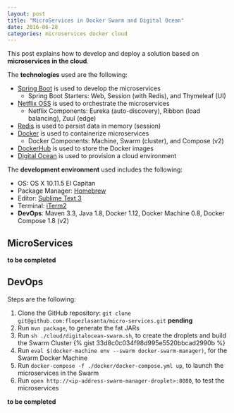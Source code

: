 ```yaml
---
layout: post
title: "MicroServices in Docker Swarm and Digital Ocean"
date: 2016-06-28
categories: microservices docker cloud
---
```


This post explains how to develop and deploy a solution based on **microservices in the cloud**.

The **technologies** used are the following:

- [Spring Boot](http://projects.spring.io/spring-boot/) is used to develop the microservices
  - Spring Boot Starters: Web, Session (with Redis), and Thymeleaf (UI)
- [Netflix OSS](https://netflix.github.io/) is used to orchestrate the microservices
  - Netflix Components: Eureka (auto-discovery), Ribbon (load balancing), Zuul (edge)
- [Redis](http://redis.io/) is used to persist data in memory (session)
- [Docker](https://www.docker.com/) is used to containerize microservices
  - Docker Components: Machine, Swarm (cluster), and Compose (v2)
- [DockerHub]() is used to store the Docker images
- [Digital Ocean](https://www.digitalocean.com/) is used to provision a cloud environment

The **development environment** used includes the following:

- OS: OS X 10.11.5 El Capitan
- Package Manager: [Homebrew](http://brew.sh/)
- Editor: [Sublime Text 3](https://www.sublimetext.com/3)
- Terminal: [iTerm2](https://www.iterm2.com/)
- **DevOps**: Maven 3.3, Java 1.8, Docker 1.12, Docker Machine 0.8, Docker Compose 1.8 (v2)

## MicroServices

<strong>to be completed</strong>

## DevOps

Steps are the following:

1. Clone the GitHub repository: ```git clone git@github.com:flopezlasanta/micro-services.git``` <strong>pending</strong>
2. Run ```mvn package```, to generate the fat JARs
3. Run ```sh ./cloud/digitalocean-swarm.sh```, to create the droplets and build the Swarm Cluster
{% gist 33d8c0c034f98d995e5520bbcad2990b %}
4. Run ```eval $(docker-machine env --swarm docker-swarm-manager)```, for the Swarm Docker Machine
5. Run ```docker-compose -f ./docker/docker-compose.yml up```, to launch the microservices in the Swarm
6. Run ```open http://<ip-address-swarm-manager-droplet>:8080```, to test the microservices

<strong>to be completed</strong>


